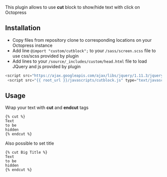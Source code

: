 This plugin allows to use **cut** block to show/hide text with click on Octopress

## Installation

* Copy files from repository clone to corresponding locations on your Octopress instance
* Add line `@import "custom/cutblock";` to your `/sass/screen.scss` file to use css/scss provided by plugin
* Add lines to your `/source/_includes/custom/head.html` file to load JQuery and js provided by plugin
``` javascript
<script src="https://ajax.googleapis.com/ajax/libs/jquery/1.11.3/jquery.min.js"></script>
 <script src="{{ root_url }}/javascripts/cutblock.js" type="text/javascript"></script>
```

## Usage

Wrap your text with **cut** and **endcut** tags

```
{% cut %}
Text
to be
hidden
{% endcut %}
```

Also possible to set title
```
{% cut Big Title %}
Text
to be
hidden
{% endcut %}
```